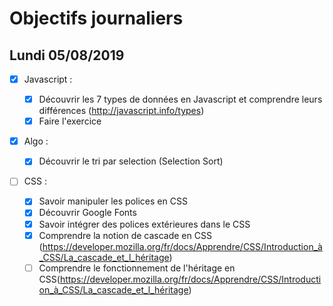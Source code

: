 # Objectifs journaliers

## Lundi 05/08/2019

- [x] Javascript :

  - [x] Découvrir les 7 types de données en Javascript et comprendre leurs différences (http://javascript.info/types)
  - [x] Faire l'exercice

- [x] Algo :

  - [x] Découvrir le tri par selection (Selection Sort)

- [ ] CSS :
  - [x] Savoir manipuler les polices en CSS
  - [x] Découvrir Google Fonts
  - [x] Savoir intégrer des polices extérieures dans le CSS
  - [x] Comprendre la notion de cascade en CSS (https://developer.mozilla.org/fr/docs/Apprendre/CSS/Introduction_à_CSS/La_cascade_et_l_héritage)
  - [ ] Comprendre le fonctionnement de l'héritage en CSS(https://developer.mozilla.org/fr/docs/Apprendre/CSS/Introduction_à_CSS/La_cascade_et_l_héritage)
